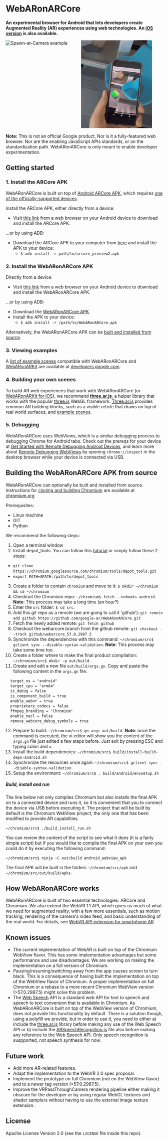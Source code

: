 # WebARonARCore

**An experimental browser for Android that lets developers create Augmented Reality (AR) experiences using web technologies. An [iOS version](https://github.com/google-ar/WebARonARKit) is also available.**

<img alt="Spawn-at-Camera example" src="https://github.com/google-ar/three.ar.js/raw/master/examples/screencaps/20170829-arcore-spawnAtCamera-1.gif" style="float: left; object-fit: cover; width: 45%; height: 20em; margin-right: 1em; "><img alt="Spawn-at-Surface example" src="https://github.com/google-ar/three.ar.js/raw/master/examples/screencaps/20170829-arcore-spawnAtSurface-1.gif" style="width: 45%; height: 20em; object-fit: cover;">

**Note:** This is not an official Google product. Nor is it a fully-featured web browser. Nor are the enabling JavaScript APIs standards, or on the standardization path. WebARonARCore is only meant to enable developer experimentation.

## Getting started
 
### <a name="InstallingTheARCoreSDK">1. Install the ARCore APK</a>

WebARonARCore is built on top of [Android ARCore APK](https://developers.google.com/ar), which requires [one of the officially-supported devices](https://developers.google.com/ar/discover/#supported_devices).

Install the ARCore APK, either directly from a device:

* Visit [this link](https://github.com/google-ar/arcore-android-sdk/releases/download/sdk-preview2/arcore-preview2.apk) from a web browser on your Android device to download and install the ARCore APK.

...or by using ADB:

* Download the ARCore APK to your computer from [here](https://github.com/google-ar/arcore-android-sdk/releases/download/sdk-preview2/arcore-preview2.apk) and install the APK to your device:
  * `$ adb install -r path/to/arcore_preview2.apk`

### <a name="InstallTheWebARonARCoreAPK">2. Install the WebARonARCore APK</a>

Directly from a device: 

* Visit [this link](https://github.com/google-ar/WebARonARCore/raw/webarcore_57.0.2987.5/apk/WebARonARCore.apk) from a web browser on your Android device to download and install the WebARonARCore APK.

...or by using ADB:

* Download the [WebARonARCore APK](https://github.com/google-ar/WebARonARCore/raw/webarcore_57.0.2987.5/apk/WebARonARCore.apk). 
* Install the APK to your device:
  * `$ adb install -r /path/to/WebARonARCore.apk`

Alternatively, the WebARonARCore APK can be [built and installed from source](#BuildingFromSource).

### <a name="ViewingExamples">3. Viewing examples</a>
A [list of example scenes](https://developers.google.com/ar/develop/web/getting-started#examples) compatible with WebARonARCore and [WebARonARKit](https://github.com/google-ar/WebARonARKit) are available at [developers.google.com](https://developers.google.com/ar/develop/web/getting-started#examples).

### <a name="BuildingScenes">4. Building your own scenes</a>
To build AR web experiences that work with WebARonARCore (or [WebARonARKit for iOS](https://github.com/google-ar/WebARonARKit)), we recommend **[three.ar.js](https://github.com/google-ar/three.ar.js)**, a helper library that works with the popular [three.js](http://threejs.org) WebGL framework. [Three.ar.js](https://github.com/google-ar/three.ar.js) provides common AR building blocks, such as a visible reticle that draws on top of real world surfaces, and [example scenes](https://github.com/google-ar/three.ar.js#examples).

### <a name="debugging">5. Debugging</a>

WebARonARCore uses WebViews, which is a similar debugging process to debugging Chrome for Android tabs. Check out the prereqs for your device at [Get Started with Remote Debugging Android Devices](https://developers.google.com/web/tools/chrome-devtools/remote-debugging/), and learn more about [Remote Debugging WebViews](https://developers.google.com/web/tools/chrome-devtools/remote-debugging/webviews#open_a_webview_in_devtools) by opening `chrome://inspect` in the desktop browser while your device is connected via USB.

## <a name="BuildingFromSource">Building the WebARonARCore APK from source</a>

WebARonARCore can optionally be built and installed from source. Instructions for [cloning and building Chromium](https://www.chromium.org/developers/how-tos/android-build-instructions) are available at [chromium.org](https://www.chromium.org/developers/how-tos/android-build-instructions)

Prerequisites:

* Linux machine
* GIT
* Python

We recommend the following steps:

1. Open a terminal window
2. Install depot_tools. You can follow this [tutorial](https://commondatastorage.googleapis.com/chrome-infra-docs/flat/depot_tools/docs/html/depot_tools_tutorial.html#_setting_up) or simply follow these 2 steps:
  * `git clone https://chromium.googlesource.com/chromium/tools/depot_tools.git`
  * `export PATH=$PATH:/path/to/depot_tools`
3. Create a folder to contain `chromium` and move to it: `$ mkdir ~/chromium && cd ~/chromium`
4. Checkout the Chromium repo: `~/chromium$ fetch --nohooks android`. **Note**: This process may take a long time (an hour?)
5. Enter the `src` folder: `$ cd src`.
6. Add this git repo as a remote (we are going to call it 'github'): `git remote add github https://github.com/google-ar/WebARonARCore.git`
7. Fetch the newly added remote: `git fetch github`
8. Checkout the webarcore branch from the github remote: `git checkout --track github/webarcore_57.0.2987.5`
9. Synchronize the dependencies with this command: `~/chromium/src$ gclient sync --disable-syntax-validation`. **Note**: This process may take some time too.
10. Create a folder where to make the final product compilation: `~/chromium/src$ mkdir -p out/build`.
11. Create and edit a new file `out/build/args.gn`. Copy and paste the following content in the `args.gn` file:
```
  target_os = "android"
  target_cpu = "arm64"
  is_debug = false
  is_component_build = true
  enable_webvr = true
  proprietary_codecs = false
  ffmpeg_branding = "Chromium"
  enable_nacl = false
  remove_webcore_debug_symbols = true
```
12. Prepare to build: `~/chromium/src$ gn args out/build`. **Note**: once the command is executed, the vi editor will show you the content of the `args.gn` file just edited a few steps before. Just exit by pressing ESC and typing colon and `x`.
13. Install the build dependencies: `~/chromium/src$ build/install-build-deps-android.sh`
14. Synchronize the resources once again: `~/chromium/src$ gclient sync --disable-syntax-validation`
15. Setup the environment: `~/chromium/src$ . build/android/envsetup.sh`

##### Build, install and run

The line below not only compiles Chromium but also installs the final APK on to a connected device and runs it, so it is convenient that you to connect the device via USB before executing it. The project that will be built by default is the Chromium WebView project, the only one that has been modified to provide AR capabilities.
```
~/chromium/src$ ./build_install_run.sh
```
You can review the content of the script to see what it does (it is a fairly simple script) but if you would like to compile the final APK on your own you could do it by executing the following command:
```
~/chromium/src$ ninja -C out/build android_webview_apk
```

The final APK will be built in the folders `~/chromium/src/apk` and `~/chromium/src/out/build/apks`.

## <a name="HowWebARonARCoreWorks">How WebARonARCore works</a>

WebARonARCore is built of two essential technologies: ARCore and Chromium. We also extend the WebVR 1.1 API, which gives us much of what we need for augmented reality, with a few more essentials, such as motion tracking, rendering of the camera's video feed, and basic understanding of the real world. For details, see [WebVR API extension for smartphone AR](https://github.com/google-ar/three.ar.js/blob/master/webvr_ar_extension.md)

## <a name="KnownIssues">Known issues</a>
* The current implementation of WebAR is built on top of the Chromium WebView flavor. This has some implementation advantages but some performance and use disadvantages. We are working on making the implementation on a full version of Chromium.
* Pausing/resuming/switching away from the app causes screen to turn black. This is a consequence of having built the implementation on top of the WebView flavor of Chromium. A proper implementation on full Chromium or a rebase to a more recent Chromium WebView version (>57.0.2987.5) might solve this problem.
* The [Web Speech](https://dvcs.w3.org/hg/speech-api/raw-file/tip/speechapi.html) API is a standard web API for text to speech and speech to text conversion that is available in Chromium. As WebARonARCore is built on top of the WebView version of Chromium, does not provide this functionality by default. There is a solution though, using a polyfill we provide, but in order to use it, you need to either a) include the [three.ar.js](https://github.com/google-ar/three.ar.js) library before making any use of the Web Speech API or b) include the [ARSpeechRecognition.js](https://github.com/google-ar/three.ar.js/blob/master/src/ARSpeechRecognition.js) file also before making any reference to the Web Speech API. Only speech recognition is suspported, not speech synthesis for now.

## <a name="FutureWork">Future work</a>
* Add more AR-related features.
* Adapt the implementation to the WebVR 2.0 spec proposal.
* Implement the prototype on full Chromium (not on the WebView flavor) and to a newer tag version (>57.0.2987.5).
* Improve the VRPassThroughCamera rendering pipeline either making it obscure for the developer or by using regular WebGL textures and shader samplers without having to use the external image texture extension.

## <a name="License">License</a>
Apache License Version 2.0 (see the `LICENSE` file inside this repo).

